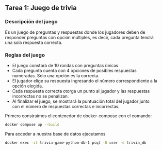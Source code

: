 ## Tarea 1: Juego de trivia

### Descripción del juego

Es un juego de preguntas y respuestas donde los jugadores deben de responder preguntas con opción múltiples, es decir, cada pregunta tendrá una sola respuesta correcta.

### Reglas del juego

- El juego constará de 10 rondas con preguntas únicas
- Cada pregunta cuenta con 4 opciones de posibles respuestas numeradas. Solo una opción es la correcta.
- El jugador elige su respuesta ingresando el número correspondiente a la opción elegida.
- Cada respuesta correcta otorga un punto al jugador y las respuestas incorrectas no se penalizan.
- Al finalizar el juego, se mostrará la puntuación total del jugador junto con el número de respuestas correctas e incorrectas.

Primero construimos el contenedor de docker-compose con el comando:
```bash
docker compose up --build
```

Para acceder a nuestra base de datos ejecutamos
```bash
docker exec -it trivia-game-python-db-1 psql -U user -d trivia_db
```



